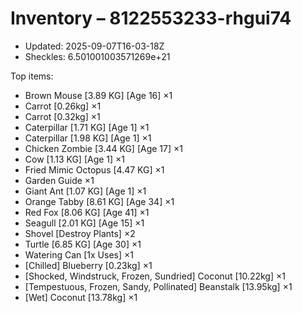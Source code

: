 # Inventory – 8122553233-rhgui74

- Updated: 2025-09-07T16-03-18Z
- Sheckles: 6.501001003571269e+21

Top items:
- Brown Mouse [3.89 KG] [Age 16] ×1
- Carrot [0.26kg] ×1
- Carrot [0.32kg] ×1
- Caterpillar [1.71 KG] [Age 1] ×1
- Caterpillar [1.98 KG] [Age 1] ×1
- Chicken Zombie [3.44 KG] [Age 17] ×1
- Cow [1.13 KG] [Age 1] ×1
- Fried Mimic Octopus [4.47 KG] ×1
- Garden Guide ×1
- Giant Ant [1.07 KG] [Age 1] ×1
- Orange Tabby [8.61 KG] [Age 34] ×1
- Red Fox [8.06 KG] [Age 41] ×1
- Seagull [2.01 KG] [Age 15] ×1
- Shovel [Destroy Plants] ×2
- Turtle [6.85 KG] [Age 30] ×1
- Watering Can [1x Uses] ×1
- [Chilled] Blueberry [0.23kg] ×1
- [Shocked, Windstruck, Frozen, Sundried] Coconut [10.22kg] ×1
- [Tempestuous, Frozen, Sandy, Pollinated] Beanstalk [13.95kg] ×1
- [Wet] Coconut [13.78kg] ×1
